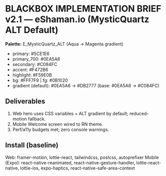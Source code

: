 # BLACKBOX IMPLEMENTATION BRIEF v2.1 — eShaman.io (MysticQuartz ALT Default)

**Palette:** E_MysticQuartz_ALT (Aqua → Magenta gradient)

- primary: #5CE1E6
- primary_700: #0EA5A6
- secondary: #C084FC
- accent: #F472B6
- highlight: #F59E0B
- bg: #FFF7F9 | fg: #0B1020
- gradient (default): #0EA5A6 → #DB2777 (base: #0EA5A6 → #C084FC)

## Deliverables

1. Web hero uses CSS variables + ALT gradient by default; reduced-motion fallback.
2. Mobile Welcome screen wired to RN theme.
3. Perf/a11y budgets met; zero console warnings.

## Install (baseline)

Web: framer-motion, lottie-react, tailwindcss, postcss, autoprefixer
Mobile (Expo): react-native-reanimated, react-native-gesture-handler, lottie-react-native, lottie-ios, expo-haptics, react-native-safe-area-context
